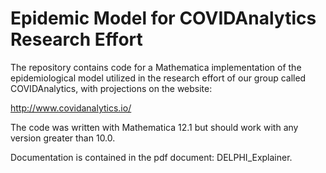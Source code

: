 # Epidemic Model for COVIDAnalytics Research Effort

The repository contains code for a Mathematica implementation of the epidemiological model utilized in the research effort of our group called COVIDAnalytics, with projections on the website:

http://www.covidanalytics.io/

The code was written with Mathematica 12.1 but should work with any version greater than 10.0.

Documentation is contained in the pdf document: DELPHI_Explainer.
